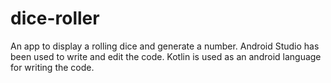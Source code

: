 # dice-roller
An app to display a rolling dice and generate a number.
Android Studio has been used to write and edit the code.
Kotlin is used as an android language for writing the code.
